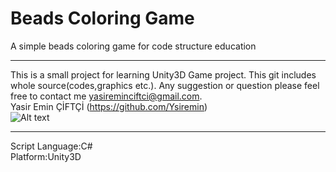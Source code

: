 Beads Coloring Game
===========

A simple beads coloring game for code structure education
<br><hr>
This is a small project for learning Unity3D Game project. This git includes whole source(codes,graphics etc.).
Any suggestion or question please feel free to contact me yasireminciftci@gmail.com.<br>
Yasir Emin ÇİFTÇİ (<a href="https://github.com/Ysiremin">https://github.com/Ysiremin</a>)<br>
![Alt text](https://i.hizliresim.com/k1idm6o.PNG "In-Game Screenshot")
<br>
<hr>
Script Language:C#<br>
Platform:Unity3D<br>
